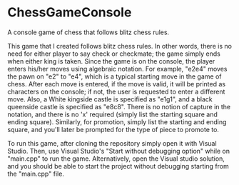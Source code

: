 # ChessGameConsole
A console game of chess that follows blitz chess rules.

This game that I created follows blitz chess rules. In other words, there is no need for either player to say check or checkmate; the game simply ends when either king is taken. 
Since the game is on the console, the player enters his/her moves using algebraic notation. For example, "e2e4" moves the pawn on "e2" to "e4", which is a typical starting move 
in the game of chess. After each move is entered, if the move is valid, it will be printed as characters on the console; if not, the user is requested to enter a different move. Also, a White kingside castle is specified as "e1g1", and a black queenside castle is specified as "e8c8". There is no notion of capture in the notation, and there is no 'x' required (simply list the starting square and ending square). Similarly, for promotion, simply list the starting and ending square, and you'll later be prompted for the type of piece to promote to.

To run this game, after cloning the repository simply open it with Visual Studio. Then, use Visual Studio's "Start without debugging option" while on "main.cpp" to run the game. Alternatively, open the Visual studio solution, and you should be able to start the project without debugging starting from the "main.cpp" file.
